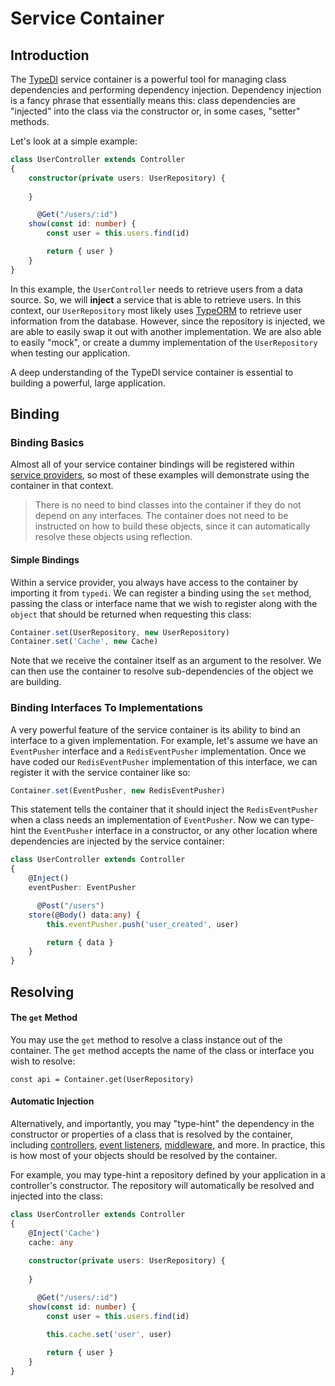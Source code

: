 # Service Container


## Introduction

The [TypeDI](https://github.com/typestack/typedi) service container is a powerful tool for managing class dependencies and performing dependency injection. Dependency injection is a fancy phrase that essentially means this: class dependencies are "injected" into the class via the constructor or, in some cases, "setter" methods.

Let's look at a simple example:

```typescript
class UserController extends Controller
{
  	constructor(private users: UserRepository) {
      
    }

	  @Get("/users/:id")
    show(const id: number) {
        const user = this.users.find(id)

        return { user }
    }
}
```

In this example, the `UserController` needs to retrieve users from a data source. So, we will **inject** a service that is able to retrieve users. In this context, our `UserRepository` most likely uses [TypeORM](https://typeorm.io/#/) to retrieve user information from the database. However, since the repository is injected, we are able to easily swap it out with another implementation. We are also able to easily "mock", or create a dummy implementation of the `UserRepository` when testing our application.

A deep understanding of the TypeDI service container is essential to building a powerful, large application.


## Binding


### Binding Basics

Almost all of your service container bindings will be registered within [service providers](/providers), so most of these examples will demonstrate using the container in that context.

> There is no need to bind classes into the container if they do not depend on any interfaces. The container does not need to be instructed on how to build these objects, since it can automatically resolve these objects using reflection.

#### Simple Bindings

Within a service provider, you always have access to the container by importing it from `typedi`. We can register a binding using the `set` method, passing the class or interface name that we wish to register along with the `object` that should be returned when requesting this class:

```typescript
Container.set(UserRepository, new UserRepository)
Container.set('Cache', new Cache)
```

Note that we receive the container itself as an argument to the resolver. We can then use the container to resolve sub-dependencies of the object we are building.


### Binding Interfaces To Implementations

A very powerful feature of the service container is its ability to bind an interface to a given implementation. For example, let's assume we have an `EventPusher` interface and a `RedisEventPusher` implementation. Once we have coded our `RedisEventPusher` implementation of this interface, we can register it with the service container like so:

```typescript
Container.set(EventPusher, new RedisEventPusher)
```

This statement tells the container that it should inject the `RedisEventPusher` when a class needs an implementation of `EventPusher`. Now we can type-hint the `EventPusher` interface in a constructor, or any other location where dependencies are injected by the service container:

```typescript
class UserController extends Controller
{
  	@Inject()
  	eventPusher: EventPusher

	  @Post("/users")
    store(@Body() data:any) {
        this.eventPusher.push('user_created', user)

        return { data }
    }
}
```


## Resolving

#### The `get` Method

You may use the `get` method to resolve a class instance out of the container. The `get` method accepts the name of the class or interface you wish to resolve:

    const api = Container.get(UserRepository)

#### Automatic Injection

Alternatively, and importantly, you may "type-hint" the dependency in the constructor or properties of a class that is resolved by the container, including [controllers](/controllers), [event listeners](/events), [middleware](/middleware), and more. In practice, this is how most of your objects should be resolved by the container.

For example, you may type-hint a repository defined by your application in a controller's constructor. The repository will automatically be resolved and injected into the class:

```typescript
class UserController extends Controller
{
  	@Inject('Cache')
  	cache: any
  
  	constructor(private users: UserRepository) {
      
    }

	  @Get("/users/:id")
    show(const id: number) {
        const user = this.users.find(id)
        
        this.cache.set('user', user)

        return { user }
    }
}
```


